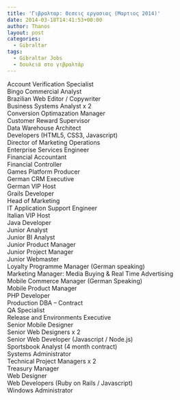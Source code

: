 ```yaml
---
title: 'Γιβραλταρ: Θεσεις εργασιας (Μαρτιος 2014)'
date: 2014-03-18T14:41:53+00:00
author: Thanos
layout: post
categories:
  - Gibraltar
tags:
  - Gibraltar Jobs
  - δουλειά στο γιβραλτάρ
---
```

Account Verification Specialist  
Bingo Commercial Analyst  
Brazilian Web Editor / Copywriter  
Business Systems Analyst x 2  
Conversion Optimazation Manager  
Customer Reward Supervisor  
Data Warehouse Architect  
Developers (HTML5, CSS3, Javascript)  
Director of Marketing Operations  
Enterprise Services Engineer  
Financial Accountant  
Financial Controller  
Games Platform Producer  
German CRM Executive  
German VIP Host  
Grails Developer  
Head of Marketing  
IT Application Support Engineer  
Italian VIP Host  
Java Developer  
Junior Analyst  
Junior BI Analyst  
Junior Product Manager  
Junior Project Manager  
Junior Webmaster  
Loyalty Programme Manager (German speaking)  
Marketing Manager: Media Buying & Real Time Advertising  
Mobile Commerce Manager (German Speaking)  
Mobile Product Manager  
PHP Developer  
Production DBA &#8211; Contract  
QA Specialist  
Release and Environments Executive  
Senior Mobile Designer  
Senior Web Designers x 2  
Senior Web Developer (Javascript / Node.js)  
Sportsbook Analyst (4 month contract)  
Systems Administrator  
Technical Project Managers x 2  
Treasury Manager  
Web Designer  
Web Developers (Ruby on Rails / Javascript)  
Windows Administrator